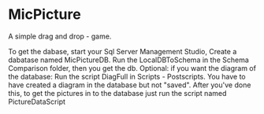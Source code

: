 # MicPicture
A simple drag and drop - game. 

To get the dabase, start your Sql Server Management Studio, Create a dabatase named MicPictureDB.
Run the LocalDBToSchema in the Schema Comparison folder, then you get the db. 
Optional:
if you want the diagram of the database:
Run the script DiagFull in Scripts - Postscripts. You have to have created a diagram in the database but not "saved".
After you've done this, to get the pictures in to the database just run the script named PictureDataScript
